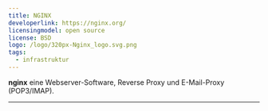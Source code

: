 ```yaml
---
title: NGINX
developerlink: https://nginx.org/
licensingmodel: open source
license: BSD
logo: /logo/320px-Nginx_logo.svg.png
tags:
  - infrastruktur
---
```


**nginx** eine Webserver-Software, Reverse Proxy und E-Mail-Proxy (POP3/IMAP).

---
